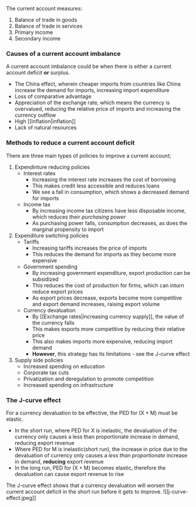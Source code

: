 The current account measures:
1. Balance of trade in goods
2. Balance of trade in services
3. Primary income
4. Secondary income

### Causes of a current account imbalance
A current account imbalance could be when there is either a current account deficit **or** surplus.
- The China effect, wherein cheaper imports from countries like China increase the demand for imports, increasing import expenditure
- Loss of comparative advantage
- Appreciation of the exchange rate, which means the currency is overvalued, reducing the relative price of imports and increasing the currency outflow
- High [[Inflation|inflation]]
- Lack of natural resources

### Methods to reduce a current account deficit
There are three main types of policies to improve a current account;
1. Expendinture reducing policies
	- Interest rates
		- Increasing the interest rate increases the cost of borrowing
		- This makes credit less accessible and reduces loans
		- We see a fall in consumption, which shows a decreased demand for imports
	- Income tax
		- By increasing income tax citizens have less disposable income, which reduces their _purchasing power_
		- As purchasing power falls, consumption decreases, as does the marginal propensity to import
2. Expenditure switching policies
	- Tariffs
		- Increasing tariffs increases the price of imports
		- This reduces the demand for imports as they become more expensive
	- Government spending
		- By increasing government expenditure, export production can be subsidized
		- This reduces the cost of production for firms, which can inturn reduce export prices
		- As export prices decrease, exports become more competitive and export demand increases, raising export volume
	- Currency devaluation
		- By [[Exchange rates|increasing currency supply]], the value of the currency falls
		- This makes exports more competitive by reducing their relative price
		- This also makes imports more expensive, reducing import demand
		- **However**, this strategy has its limitations - see the J-curve effect
3. Supply side policies
	- Increased spending on education
	- Corporate tax cuts
	- Privatization and deregulation to promote competition
	- Increased spending on infrastructure

### The J-curve effect
For a currency devaluation to be effective, the PED for ($\text{X}+\text{M}$) must be elastic.
- In the short run, where PED for $\text{X}$ is inelastic, the devaluation of the currency only causes a less than proportionate increase in demand, reducing export revenue
- Where PED for $\text{M}$ is inelastic(short run), the increase in price due to the devaluation of currency only causes a _less than proportionate_ increase in demand, **reducing** export revenue
- In the long run, PED for ($\text{X}+\text{M}$) becomes elastic, therefore the devaluation can cause export revenue to rise

The J-curve effect shows that a currency devaluation will worsen the current account deficit in the short run before it gets to improve.
![[j-curve-effect.jpeg]]
